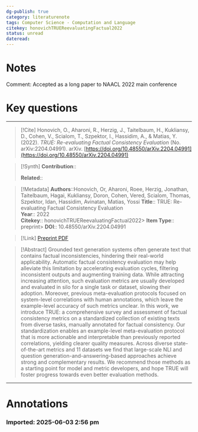 ```yaml
---
dg-publish: true
category: literaturenote
tags: Computer Science - Computation and Language
citekey: honovichTRUEReevaluatingFactual2022
status: unread
dateread:
---
```

# Notes


Comment: Accepted as a long paper to NAACL 2022 main conference


# Key questions



---
> [!Cite]
> Honovich, O., Aharoni, R., Herzig, J., Taitelbaum, H., Kukliansy, D., Cohen, V., Scialom, T., Szpektor, I., Hassidim, A., & Matias, Y. (2022). _TRUE: Re-evaluating Factual Consistency Evaluation_ (No. arXiv:2204.04991). arXiv. [https://doi.org/10.48550/arXiv.2204.04991](https://doi.org/10.48550/arXiv.2204.04991)

> [!Synth]
> **Contribution**::  
>   
> **Related**:: 

> [!Metadata]
> **Authors**::Honovich, Or, Aharoni, Roee, Herzig, Jonathan, Taitelbaum, Hagai, Kukliansy, Doron, Cohen, Vered, Scialom, Thomas, Szpektor, Idan, Hassidim, Avinatan, Matias, Yossi
> **Title**:: TRUE: Re-evaluating Factual Consistency Evaluation  
> **Year**:: 2022  
> **Citekey**:: honovichTRUEReevaluatingFactual2022> **Item Type**:: preprint> **DOI**:: 10.48550/arXiv.2204.04991

> [!Link]
> [Preprint PDF](file:///Users/ryanchen/Zotero/storage/CG7N7EGZ/Honovich%20et%20al.%20-%202022%20-%20TRUE%20Re-evaluating%20Factual%20Consistency%20Evaluation.pdf)

> [!Abstract]
> Grounded text generation systems often generate text that contains factual inconsistencies, hindering their real-world applicability. Automatic factual consistency evaluation may help alleviate this limitation by accelerating evaluation cycles, filtering inconsistent outputs and augmenting training data. While attracting increasing attention, such evaluation metrics are usually developed and evaluated in silo for a single task or dataset, slowing their adoption. Moreover, previous meta-evaluation protocols focused on system-level correlations with human annotations, which leave the example-level accuracy of such metrics unclear. In this work, we introduce TRUE: a comprehensive survey and assessment of factual consistency metrics on a standardized collection of existing texts from diverse tasks, manually annotated for factual consistency. Our standardization enables an example-level meta-evaluation protocol that is more actionable and interpretable than previously reported correlations, yielding clearer quality measures. Across diverse state-of-the-art metrics and 11 datasets we find that large-scale NLI and question generation-and-answering-based approaches achieve strong and complementary results. We recommend those methods as a starting point for model and metric developers, and hope TRUE will foster progress towards even better evaluation methods.
---

# Annotations

### Imported: 2025-06-03 2:56 pm



